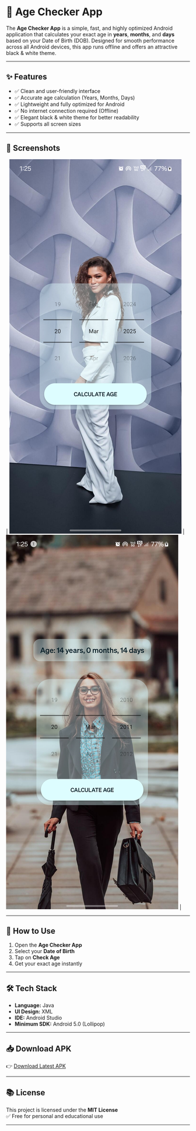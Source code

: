 # 📱 Age Checker App

The **Age Checker App** is a simple, fast, and highly optimized Android application that calculates your exact age in **years**, **months**, and **days** based on your Date of Birth (DOB). Designed for smooth performance across all Android devices, this app runs offline and offers an attractive black & white theme.

---

## ✨ Features
- ✅ Clean and user-friendly interface
- ✅ Accurate age calculation (Years, Months, Days)
- ✅ Lightweight and fully optimized for Android
- ✅ No internet connection required (Offline)
- ✅ Elegant black & white theme for better readability
- ✅ Supports all screen sizes

---

## 📸 Screenshots

| ![Home Screen](Screenshot/photo1.png) | ![Result Screen](Screenshot/photo2.png) |

---

## 🚀 How to Use
1. Open the **Age Checker App**
2. Select your **Date of Birth**
3. Tap on **Check Age**
4. Get your exact age instantly

---

## 🛠 Tech Stack
- **Language:** Java
- **UI Design:** XML
- **IDE:** Android Studio
- **Minimum SDK:** Android 5.0 (Lollipop)

---

## 📥 Download APK
👉 [Download Latest APK](https://your-apk-download-link)

---

## 📚 License
This project is licensed under the **MIT License**  
✅ Free for personal and educational use

---
